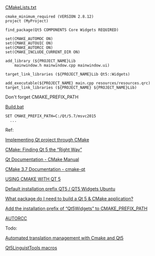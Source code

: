 [CMakeLists.txt](https://github.com/allyusd/cmake/edit/master/qt/CMakeLists.txt)

```
cmake_minimum_required (VERSION 2.8.12)
project (MyProject)

find_package(Qt5 COMPONENTS Core Widgets REQUIRED)

set(CMAKE_AUTOMOC ON)
set(CMAKE_AUTOUIC ON)
set(CMAKE_AUTORCC ON)
set(CMAKE_INCLUDE_CURRENT_DIR ON)

add_library (${PROJECT_NAME}Lib
	mainwindow.h mainwindow.cpp mainwindow.ui)

target_link_libraries (${PROJECT_NAME}Lib Qt5::Widgets)

add_executable(${PROJECT_NAME} main.cpp resources/resources.qrc)
target_link_libraries (${PROJECT_NAME} ${PROJECT_NAME}Lib)
```

Don't forget CMAKE_PREFIX_PATH

[Build.bat](https://github.com/allyusd/cmake/blob/master/qt/Build.bat)

```
SET CMAKE_PREFIX_PATH=C:/Qt/5.7/msvc2015
  ...
```

Ref:

[Implementing Qt project through CMake](http://stackoverflow.com/questions/25989448/implementing-qt-project-through-cmake)

[CMake: Finding Qt 5 the “Right Way”](https://blog.kitware.com/cmake-finding-qt5-the-right-way/)

[Qt Documentation - CMake Manual](http://doc.qt.io/qt-5/cmake-manual.html)

[CMake 3.7 Documentation - cmake-qt](https://cmake.org/cmake/help/v3.7/manual/cmake-qt.7.html)

[USING CMAKE WITH QT 5](https://www.kdab.com/using-cmake-with-qt-5/)

[Default installation prefix QT5 / QT5 Widgets Ubuntu](http://askubuntu.com/questions/633826/default-installation-prefix-qt5-qt5-widgets-ubuntu)

[What package do I need to build a Qt 5 & CMake application?](http://askubuntu.com/questions/374755/what-package-do-i-need-to-build-a-qt-5-cmake-application)

[Add the installation prefix of “Qt5Widgets” to CMAKE_PREFIX_PATH](http://stackoverflow.com/questions/22215900/add-the-installation-prefix-of-qt5widgets-to-cmake-prefix-path)

[AUTORCC](https://cmake.org/cmake/help/v3.7/manual/cmake-qt.7.html#autorcc)

Todo:

[Automated translation management with Cmake and Qt5](http://stackoverflow.com/questions/19193121/automated-translation-management-with-cmake-and-qt5)

[Qt5LinguistTools macros](http://doc.qt.io/qt-5/cmake-manual.html#qt5linguisttools-macros)
